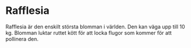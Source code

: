 # Rafflesia

Rafflesia är den enskilt största blomman i världen. Den kan väga upp till 10 kg.
Blomman luktar ruttet kött för att locka flugor som kommer för att pollinera
den.
